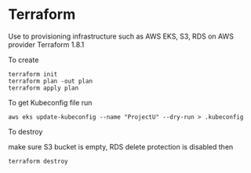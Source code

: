 # Terraform

Use to provisioning infrastructure such as AWS EKS, S3, RDS on AWS provider
Terraform 1.8.1

To create

```shell
terraform init
terraform plan -out plan
terraform apply plan
```

To get Kubeconfig file run

```shell
aws eks update-kubeconfig --name "ProjectU" --dry-run > .kubeconfig
```

To destroy

make sure S3 bucket is empty, RDS delete protection is disabled then

```shell
terraform destroy
```

